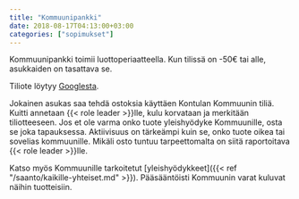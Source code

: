 ```yaml
---
title: "Kommuunipankki"
date: 2018-08-17T04:13:00+03:00
categories: ["sopimukset"]
---
```

Kommuunipankki toimii luottoperiaatteella. Kun tilissä on -50€ tai alle, asukkaiden on tasattava se.

Tiliote löytyy [Googlesta](https://docs.google.com/spreadsheets/d/1ENhYNFARda3AuRoAyU0aiXNOS3dr70M4JPPfkL_pwBw/edit?usp=sharing).

Jokainen asukas saa tehdä ostoksia käyttäen Kontulan Kommuunin tiliä. Kuitti annetaan {{< role leader >}}lle, kulu korvataan ja merkitään tiliotteeseen. Jos et ole varma onko tuote yleishyödyke Kommuunille, osta se joka tapauksessa. Aktiivisuus on tärkeämpi kuin se, onko tuote oikea tai sovelias kommuunille. Mikäli osto tuntuu tarpeettomalta on siitä raportoitava {{< role leader >}}lle.

Katso myös Kommuunille tarkoitetut [yleishyödykkeet]({{< ref "/saanto/kaikille-yhteiset.md" >}}). Pääsääntöisti Kommuunin varat kuluvat näihin tuotteisiin.

